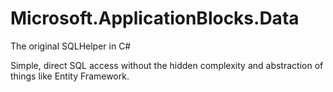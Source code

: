 ﻿# Microsoft.ApplicationBlocks.Data

The original SQLHelper in C#

Simple, direct SQL access without the hidden complexity and abstraction of things like Entity Framework.

